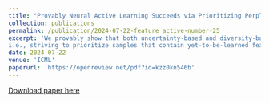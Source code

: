 ```yaml
---
title: "Provably Neural Active Learning Succeeds via Prioritizing Perplexing Samples."
collection: publications
permalink: /publication/2024-07-22-feature_active-number-25
excerpt: 'We provably show that both uncertainty-based and diversity-based NAL are inherently amenable to one and the same principle, 
i.e., striving to prioritize samples that contain yet-to-be-learned features.'
date: 2024-07-22
venue: 'ICML'
paperurl: 'https://openreview.net/pdf?id=kzz0kn546b'
---
```


[Download paper here](https://openreview.net/pdf?id=kzz0kn546b)
 
